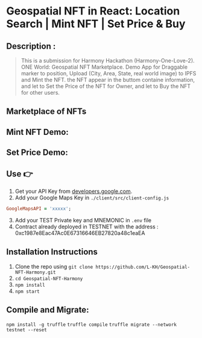 # Geospatial NFT in React: Location Search | Mint NFT | Set Price & Buy


## Description :
> This is a submission for Harmony Hackathon (Harmony-One-Love-2). ONE World: Geospatial NFT Marketplace.
>Demo App for Draggable marker to position, Upload (City, Area, State, real world image) to IPFS and Mint the NFT.
>the NFT appear in the buttom containe information, and let to Set the Price of the NFT for Owner, and let to Buy the NFT for other users.

## Marketplace of NFTs


## Mint NFT Demo:



## Set Price Demo:


## Use :point_right:

1. Get your API Key from [developers.google.com](https://developers.google.com/maps/documentation/javascript/get-api-key).
2. Add your Google Maps Key in `./client/src/client-config.js`

``` ruby
GoogleMapsAPI = 'xxxxx';

```
3. Add your TEST Private key and MNEMONIC in `.env` file
4. Contract already deployed in TESTNET with the address :  0xc1987e8Eac47Ac0E67316646EB27820a48c1eaEA

## Installation Instructions

1. Clone the repo using `git clone https://github.com/L-KH/Geospatial-NFT-Harmony.git`
2. `cd Geospatial-NFT-Harmony`
3. `npm install`
4. `npm start`

## Compile and Migrate:
`npm install -g truffle`
`truffle compile`
`truffle migrate --network testnet --reset`


